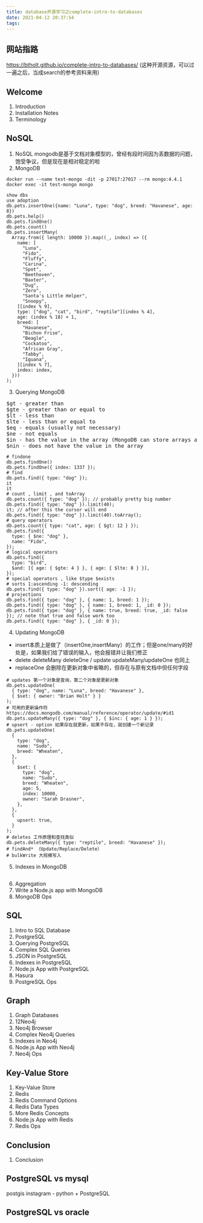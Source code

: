 ```yaml
---
title: database开源学习之complete-intro-to-databases
date: 2021-04-12 20:37:54
tags:
---
```

## 网站指路
https://btholt.github.io/complete-intro-to-databases/
(这种开源资源，可以过一遍之后，当成search的参考资料来用)
## Welcome
1. Introduction
2. Installation Notes
3. Terminology
## NoSQL
1. NoSQL
mongodb是基于文档对象模型的，曾经有段时间因为丢数据的问题，饱受争议，但是现在是相对稳定的啦
2. MongoDB
```
docker run --name test-mongo -dit -p 27017:27017 --rm mongo:4.4.1
docker exec -it test-mongo mongo

show dbs
use adoption
db.pets.insertOne({name: "Luna", type: "dog", breed: "Havanese", age: 8})
db.pets.help()
db.pets.findOne()
db.pets.count()
db.pets.insertMany(
  Array.from({ length: 10000 }).map((_, index) => ({
    name: [
      "Luna",
      "Fido",
      "Fluffy",
      "Carina",
      "Spot",
      "Beethoven",
      "Baxter",
      "Dug",
      "Zero",
      "Santa's Little Helper",
      "Snoopy",
    ][index % 9],
    type: ["dog", "cat", "bird", "reptile"][index % 4],
    age: (index % 18) + 1,
    breed: [
      "Havanese",
      "Bichon Frise",
      "Beagle",
      "Cockatoo",
      "African Gray",
      "Tabby",
      "Iguana",
    ][index % 7],
    index: index,
  }))
);
```

3. Querying MongoDB
<pre>
$gt - greater than
$gte - greater than or equal to
$lt - less than
$lte - less than or equal to
$eq - equals (usually not necessary)
$ne - not equals
$in - has the value in the array (MongoDB can store arrays and objects too!)
$nin - does not have the value in the array
</pre>
```
# findone
db.pets.findOne()
db.pets.findOne({ index: 1337 });
# find
db.pets.find({ type: "dog" });
it
it
# count , limit , and toArray
db.pets.count({ type: "dog" }); // probably pretty big number
db.pets.find({ type: "dog" }).limit(40);
it; // after this the cursor will end
db.pets.find({ type: "dog" }).limit(40).toArray();
# query operators
db.pets.count({ type: "cat", age: { $gt: 12 } });
db.pets.find({
  type: { $ne: "dog" },
  name: "Fido",
});
# logical operators
db.pets.find({
  type: "bird",
  $and: [{ age: { $gte: 4 } }, { age: { $lte: 8 } }],
});
# special operators , like $type $exists
# sorts 1:ascending -1: descending
db.pets.find({ type: "dog" }).sort({ age: -1 });
# projections
db.pets.find({ type: "dog" }, { name: 1, breed: 1 });
db.pets.find({ type: "dog" }, { name: 1, breed: 1, _id: 0 });
db.pets.find({ type: "dog" }, { name: true, breed: true, _id: false }); // note that true and false work too
db.pets.find({ type: "dog" }, { _id: 0 });
```

4. Updating MongoDB
- insert本质上是做了（insertOne,insertMany）的工作；但是one/many的好处是，如果我们给了错误的输入，他会报错并让我们修正
- delete deleteMany deleteOne / update updateMany/updateOne 也同上
- replaceOne 会删除在更新对象中省略的，但存在与原有文档中但任何字段
```
# updates 第一个对象是查询，第二个对象是更新对象
db.pets.updateOne(
  { type: "dog", name: "Luna", breed: "Havanese" },
  { $set: { owner: "Brian Holt" } }
);
# 可用的更新操作符 https://docs.mongodb.com/manual/reference/operator/update/#id1
db.pets.updateMany({ type: "dog" }, { $inc: { age: 1 } }); 
# upsert - option 如果存在就更新，如果不存在，就创建一个新记录
db.pets.updateOne(
  {
    type: "dog",
    name: "Sudo",
    breed: "Wheaten",
  },
  {
    $set: {
      type: "dog",
      name: "Sudo",
      breed: "Wheaten",
      age: 5,
      index: 10000,
      owner: "Sarah Drasner",
    },
  },
  {
    upsert: true,
  }
);
# deletes 工作原理和查找类似
db.pets.deleteMany({ type: "reptile", breed: "Havanese" });
# findAnd* （Update/Replace/Delete） 
# bulkWrite 大规模写入

```

5. Indexes in MongoDB
```

```

6. Aggregation
7. Write a Node.js app with MongoDB
8. MongoDB Ops

## SQL
1. Intro to SQL Database
2. PostgreSQL
3. Querying PostgreSQL
4. Complex SQL Queries
5. JSON in PostgreSQL
6. Indexes in PostgreSQL
7. Node.js App with PostgreSQL
8. Hasura
9. PostgreSQL Ops

## Graph
1. Graph Databases
2. 12Neo4j
3. Neo4j Browser
4. Complex Neo4j Queries
5. Indexes in Neo4j
6. Node.js App with Neo4j
7. Neo4j Ops
## Key-Value Store
1. Key-Value Store
2. Redis
3. Redis Command Options
4. Redis Data Types
5. More Redis Concepts
6. Node.js App with Redis
7. Redis Ops
## Conclusion
1. Conclusion





## PostgreSQL vs mysql

postgis
instagram - python + PostgreSQL


## PostgreSQL vs oracle